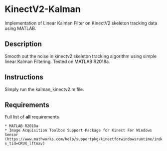 # KinectV2-Kalman
Implementation of Linear Kalman Filter on KinectV2 skeleton tracking data using MATLAB.

## Description
Smooth out the noise in kinectv2 skeleton tracking algorithm using simple linear Kalman Filtering.
Tested on MATLAB R2018a.

## Instructions

Simply run the kalman_kinectv2.m file.

## Requirements
Full list of **all** requirements
```
* MATLAB R2018a
* Image Acquisition Toolbox Support Package for Kinect For Windows Sensor (https://www.mathworks.com/help/supportpkg/kinectforwindowsruntime/index.html?s_tid=CRUX_lftnav)
```
